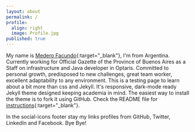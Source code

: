 ```yaml
---
layout: about
permalink: /
profile:
  align: right
  image: Profile.jpg
published: true
---
```


My name is [Medero Facundo](https://linktr.ee/facundomedero){:target="\_blank"}, I'm from Argentina.
Currently working for Official Gazette of the Province of Buenos Aires as a Staff on infrastructure and Java developer in Optaris.
Committed to personal growth, predisposed to new challenges, great team worker, excellent adaptability to any environment.
This is a testing page to learn about a bit more than css and Jekyll. It's responsive, dark-mode ready Jekyll theme designed keeping academia in mind. The easiest way to install the theme is to fork it using GitHub. Check the README file for [instructions](https://github.com/jitinnair1/gradfolio#installation){:target="\_blank"}.

In the social-icons footer stay my links profiles from GitHub, Twitter, LinkedIn and Facebook. Bye Bye!
